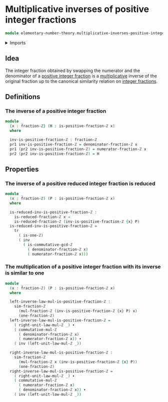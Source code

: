 # Multiplicative inverses of positive integer fractions

```agda
module elementary-number-theory.multiplicative-inverses-positive-integer-fractions where
```

<details><summary>Imports</summary>

```agda
open import elementary-number-theory.greatest-common-divisor-integers
open import elementary-number-theory.integer-fractions
open import elementary-number-theory.integers
open import elementary-number-theory.multiplication-integer-fractions
open import elementary-number-theory.multiplication-integers
open import elementary-number-theory.positive-integer-fractions
open import elementary-number-theory.reduced-integer-fractions

open import foundation.dependent-pair-types
open import foundation.identity-types
open import foundation.transport-along-identifications
```

</details>

## Idea

The integer fraction obtained by swapping the numerator and the denominator of a
[positive integer fraction](elementary-number-theory.positive-integer-fractions.md)
is a
[multiplicative](elementary-number-theory.multiplication-integer-fractions.md)
inverse of the original fraction up to the canonical similarity relation on
[integer fractions](elementary-number-theory.integer-fractions.md).

## Definitions

### The inverse of a positive integer fraction

```agda
module _
  {x : fraction-ℤ} (H : is-positive-fraction-ℤ x)
  where

  inv-is-positive-fraction-ℤ : fraction-ℤ
  pr1 inv-is-positive-fraction-ℤ = denominator-fraction-ℤ x
  pr1 (pr2 inv-is-positive-fraction-ℤ) = numerator-fraction-ℤ x
  pr2 (pr2 inv-is-positive-fraction-ℤ) = H
```

## Properties

### The inverse of a positive reduced integer fraction is reduced

```agda
module _
  (x : fraction-ℤ) (P : is-positive-fraction-ℤ x)
  where

  is-reduced-inv-is-positive-fraction-ℤ :
    is-reduced-fraction-ℤ x →
    is-reduced-fraction-ℤ (inv-is-positive-fraction-ℤ {x} P)
  is-reduced-inv-is-positive-fraction-ℤ =
    tr
      ( is-one-ℤ)
      ( inv
        ( is-commutative-gcd-ℤ
          ( denominator-fraction-ℤ x)
          ( numerator-fraction-ℤ x)))
```

### The multiplication of a positive integer fraction with its inverse is similar to one

```agda
module _
  (x : fraction-ℤ) (P : is-positive-fraction-ℤ x)
  where

  left-inverse-law-mul-is-positive-fraction-ℤ :
    sim-fraction-ℤ
      (mul-fraction-ℤ (inv-is-positive-fraction-ℤ {x} P) x)
      (one-fraction-ℤ)
  left-inverse-law-mul-is-positive-fraction-ℤ =
    ( right-unit-law-mul-ℤ _) ∙
    ( commutative-mul-ℤ
      ( denominator-fraction-ℤ x)
      ( numerator-fraction-ℤ x)) ∙
    ( inv (left-unit-law-mul-ℤ _))

  right-inverse-law-mul-is-positive-fraction-ℤ :
    sim-fraction-ℤ
      (mul-fraction-ℤ x (inv-is-positive-fraction-ℤ {x} P))
      (one-fraction-ℤ)
  right-inverse-law-mul-is-positive-fraction-ℤ =
    ( right-unit-law-mul-ℤ _) ∙
    ( commutative-mul-ℤ
      ( numerator-fraction-ℤ x)
      ( denominator-fraction-ℤ x)) ∙
    ( inv (left-unit-law-mul-ℤ _))
```
